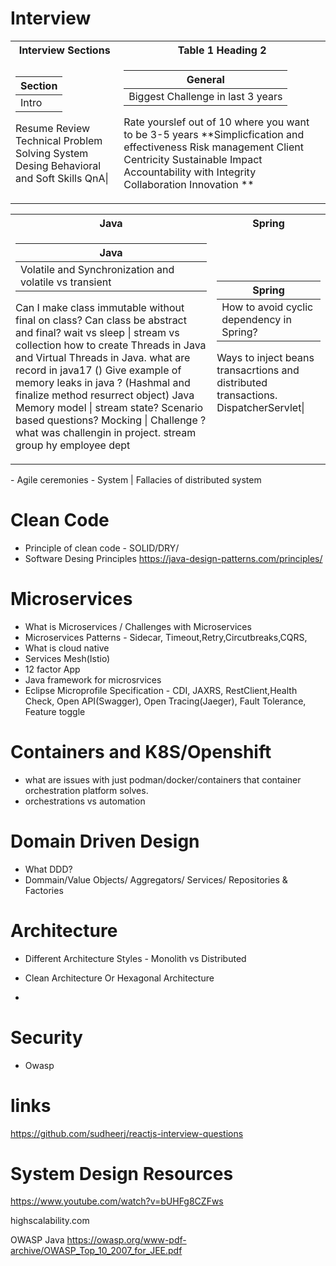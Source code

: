 # Interview

<table>
<tr><th>Interview Sections </th><th>Table 1 Heading 2</th></tr>
<tr><td>

|Section|
|--|
|Intro
 Resume Review
 Technical
 Problem Solving
 System Desing
 Behavioral and Soft Skills
 QnA|

</td><td>

|General| 
|--|
|Biggest Challenge in last 3 years
Rate yourslef out of 10
where you want to be 3-5 years
**Simplicfication and effectiveness
Risk management
Client Centricity
Sustainable Impact
Accountability with Integrity
Collaboration
Innovation
**
</td></tr> </table>

<table>
<tr><th>Java </th><th>Spring</th> </tr>
<tr><td>

|**Java**|
|--|
| Volatile and Synchronization and volatile vs transient
 Can I make class immutable without final on class?
 Can class be abstract and final?
 wait vs sleep | stream vs collection
 how to create Threads in Java and Virtual Threads in Java.
 what are record in java17 ()
 Give example of memory leaks in java ? (Hashmal and finalize method resurrect object)
 Java Memory model  |  stream  state?
 Scenario based questions? 
 Mocking | 
 Challenge ? what was challengin in project.
 stream  group hy employee dept

</td><td>

|**Spring**| 
|--|
| How to avoid cyclic dependency in Spring?
 Ways to inject beans
 transacrtions and distributed transactions.
 DispatcherServlet|

</td></tr> </table>
- Agile ceremonies
- System | Fallacies of distributed system

# Clean Code
- Principle of clean code - SOLID/DRY/
- Software Desing Principles https://java-design-patterns.com/principles/
# Microservices
- What is Microservices / Challenges with Microservices
- Microservices Patterns - Sidecar, Timeout,Retry,Circutbreaks,CQRS,
- What is cloud native
- Services Mesh(Istio)
- 12 factor App
- Java framework for microsrvices
- Eclipse Microprofile Specification - CDI, JAXRS, RestClient,Health Check, Open API(Swagger), Open Tracing(Jaeger), Fault Tolerance, Feature toggle
# Containers and K8S/Openshift 
- what are issues with just podman/docker/containers that container orchestration platform solves.
- orchestrations vs automation 
# Domain Driven Design
- What DDD?
- Dommain/Value Objects/ Aggregators/ Services/ Repositories & Factories
# Architecture
- Different Architecture Styles - Monolith vs Distributed
- Clean Architecture Or Hexagonal Architecture 

- 
# Security
- Owasp
# links 
https://github.com/sudheerj/reactjs-interview-questions












# System Design Resources
https://www.youtube.com/watch?v=bUHFg8CZFws

highscalability.com

OWASP Java 
https://owasp.org/www-pdf-archive/OWASP_Top_10_2007_for_JEE.pdf

